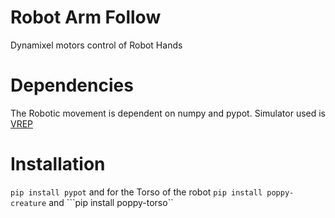 # Robot Arm Follow
Dynamixel motors control of Robot Hands

# Dependencies
The Robotic movement is dependent on numpy and pypot. Simulator used is [VREP](http://www.coppeliarobotics.com/downloads.html)

# Installation
```pip install pypot``` and for the Torso of the robot ```pip install poppy-creature``` and ```pip install poppy-torso``

